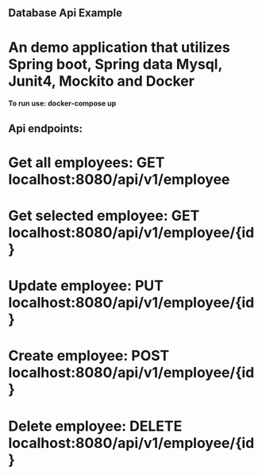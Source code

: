 ## Database Api Example

# An demo application that utilizes Spring boot, Spring data Mysql, Junit4, Mockito and Docker

#### To run use: docker-compose up

## Api endpoints:

# Get all employees: GET localhost:8080/api/v1/employee

# Get selected employee: GET localhost:8080/api/v1/employee/{id}

# Update employee: PUT localhost:8080/api/v1/employee/{id}

# Create employee: POST localhost:8080/api/v1/employee/{id}

# Delete employee: DELETE localhost:8080/api/v1/employee/{id}